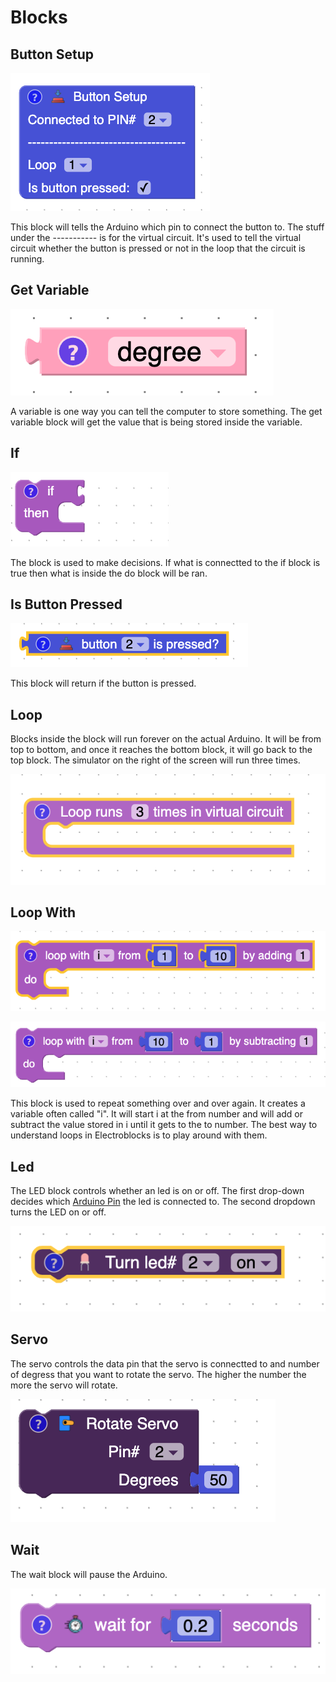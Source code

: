 # Blocks


## Button Setup

![button setup block](assets/blocks/button_setup_block.png)


This block will tells the Arduino which pin to connect the button to.  The stuff under the ----------- is for the virtual circuit.  It's used to tell the virtual circuit whether the button is pressed or not in the loop that the circuit is running.

## Get Variable 

![get variable](assets/blocks/get_variable.png)

A variable is one way you can tell the computer to store something.  The get variable block will get the value that is being stored inside the variable.  

## If 

![if block](assets/blocks/if_block.png)


The block is used to make decisions.  If what is connectted to the if block is true then what is inside the do block will be ran.

## Is Button Pressed

![if block](assets/blocks/is_button_pressed.png)


This block will return if the button is pressed.

## Loop

Blocks inside the block will run forever on the actual Arduino.  It will be from top to bottom, and once it reaches the bottom block, it will go back to the top block.  The simulator on the right of the screen will run three times. 

![loop block](assets/blocks/loop.png)

## Loop With

![loop with adding](assets/blocks/loopwith1.png)

![loop block subtracting](assets/blocks/loopwith2.png)

This block is used to repeat something over and over again.  It creates a variable often called "i".  It will start i at the from number and will add or subtract the value stored in i until it gets to the to number.  The best way to understand loops in Electroblocks is to play around with them.


## Led

The LED block controls whether an led is on or off.  The first drop-down decides which [Arduino Pin](/lessons/what-is-an-arduino.html#what-are-pins) the led is connected to.  The second dropdown turns the LED on or off.

![loop block](assets/blocks/led.png)

## Servo

The servo controls the data pin that the servo is connectted to and number of degress that you want to rotate the servo.  The higher the number the more the servo will rotate.

![servo block](assets/blocks/servo.png)


## Wait

The wait block will pause the Arduino.

![loop block](assets/blocks/wait.png)

